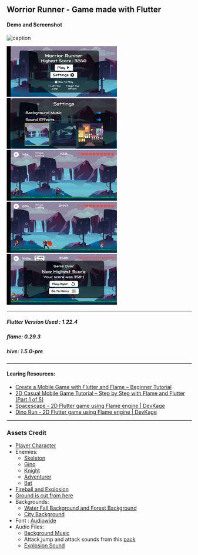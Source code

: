 

Worrior Runner - Game made with Flutter 
-------------  
    
#### Demo and Screenshot

![caption](https://github.com/mohammedhashim44/Warrior_Runner-Game_made_with_Flutter/releases/download/1.0/output.gif)

<p float="left">
  <img src="screenshots/1.jpg" width="300" />
  <img src="screenshots/2.jpg" width="300" /> 
  <img src="screenshots/3.jpg" width="300" />
	<img src="screenshots/4.jpg" width="300" />
  <img src="screenshots/5.jpg" width="300" />

</p>

-------------
##### Flutter Version Used : 1.22.4
##### flame: 0.29.3
##### hive: 1.5.0-pre
-------------
#### Learing Resources:
-  [Create a Mobile Game with Flutter and Flame – Beginner Tutorial](https://jap.alekhin.io/create-mobile-game-flutter-flame-beginner-tutorial)  
-  [2D Casual Mobile Game Tutorial – Step by Step with Flame and Flutter (Part 1 of 5)](https://jap.alekhin.io/2d-casual-mobile-game-tutorial-flame-flutter-part-1)
- [Spacescape - 2D Flutter game using Flame engine | DevKage](https://www.youtube.com/watch?v=fjNx0otqF-k&list=PLiZZKL9HLmWPL0URlq9WLng1A_g1LDuxx)
- [Dino Run - 2D Flutter game using Flame engine | DevKage](https://www.youtube.com/watch?v=txDjL4bxF4M&list=PLiZZKL9HLmWOmQgYxWHuOHOWsUUlhCCOY)
-------------  
### Assets Credit
- [Player Character](https://clembod.itch.io/warrior-free-animation-set?download)
- Enemies:
	- [Skeleton](https://jesse-m.itch.io/skeleton-pack) 
	- [Gino](https://szadiart.itch.io/animated-character-pack)
	- [Knight](https://sventhole.itch.io/hero-knight)
	- [Adventurer](https://rvros.itch.io/animated-pixel-hero)
	- [Bat](https://pixelfrog-assets.itch.io/pixel-adventure-2)
- [Fireball and Explosion](https://luizmelo.itch.io/fire-worm)
- [Ground is cut from here](https://jesse-m.itch.io/jungle-pack)
- Backgrounds:
	- [Water Fall Background and Forest Background](https://craftpix.net/freebies/free-horizontal-2d-game-backgrounds/)
	- [City Background](https://craftpix.net/freebies/free-pixel-art-street-2d-backgrounds/)
- Font : [Audiowide](https://fonts.google.com/specimen/Audiowide)
- Audio Files:
	- [Background Music](https://www.chosic.com/download-audio/?t=25860&tag=Games)
	- Attack,jump and attack sounds from this [pack](https://opengameart.org/content/female-rpg-voice-starter-pack)
	- [Explosion Sound](https://opengameart.org/content/rumbleexplosion)
